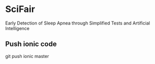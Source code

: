 # SciFair
Early Detection of Sleep Apnea through Simplified Tests and Artificial Intelligence


## Push ionic code
git push ionic master